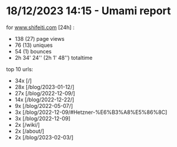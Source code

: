 # 18/12/2023 14:15 - Umami report
for www.shifeiti.com [24h] :

 - 138 (27) page views
 - 76 (13) uniques
 - 54 (1) bounces
 - 2h 34' 24'' (2h 1' 48'') totaltime


top 10 urls:
 - 34x [/]
 - 28x [/blog/2023-01-12/]
 - 27x [/blog/2022-12-09/]
 - 14x [/blog/2022-12-22/]
 - 9x [/blog/2022-05-07/]
 - 3x [/blog/2022-12-09/#Hetzner-%E6%B3%A8%E5%86%8C]
 - 3x [/blog/2022-12-09]
 - 2x [/wiki/]
 - 2x [/about/]
 - 2x [/blog/2023-02-03/]


